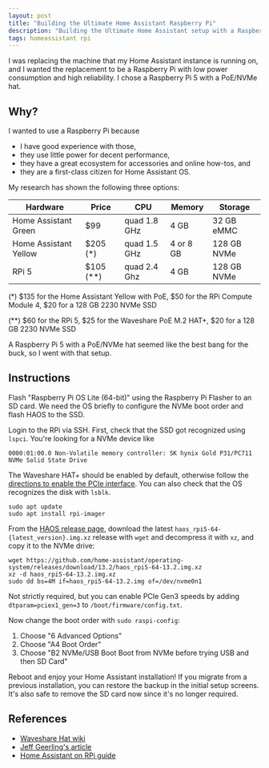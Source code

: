 ```yaml
---
layout: post
title: "Building the Ultimate Home Assistant Raspberry Pi"
description: "Building the Ultimate Home Assistant setup with a Raspberry Pi 5 and a Waveshare PoE M.2 HAT+."
tags: homeassistant rpi
---
```


I was replacing the machine that my Home Assistant instance is running on, and I wanted the replacement to be a
Raspberry Pi with low power consumption and high reliability. I chose a Raspberry Pi 5 with a PoE/NVMe hat.

## Why?

I wanted to use a Raspberry Pi because

* I have good experience with those,
* they use little power for decent performance,
* they have a great ecosystem for accessories and online how-tos, and
* they are a first-class citizen for Home Assistant OS.

My research has shown the following three options:

Hardware | Price | CPU | Memory | Storage
--- | --- | --- | --- | ---
Home Assistant Green | $99 | quad 1.8 GHz | 4 GB | 32 GB eMMC
Home Assistant Yellow | $205 (*) | quad 1.5 GHz | 4 or 8 GB | 128 GB NVMe
RPi 5 | $105 (**) | quad 2.4 Ghz | 4 GB | 128 GB NVMe

(*) $135 for the Home Assistant Yellow with PoE, $50 for the RPi Compute Module 4, $20 for a 128 GB 2230 NVMe SSD

(**) $60 for the RPi 5, $25 for the Waveshare PoE M.2 HAT+, $20 for a 128 GB 2230 NVMe SSD

A Raspberry Pi 5 with a PoE/NVMe hat seemed like the best bang for the buck, so I went with that setup.

## Instructions

Flash "Raspberry Pi OS Lite (64-bit)" using the Raspberry Pi Flasher to an SD card. We need the OS briefly to
configure the NVMe boot order and flash HAOS to the SSD.

Login to the RPi via SSH. First, check that the SSD got recognized using `lspci`. You're looking for a NVMe device like

```text
0000:01:00.0 Non-Volatile memory controller: SK hynix Gold P31/PC711 NVMe Solid State Drive
```

The Waveshare HAT+ should be enabled by default, otherwise follow the
[directions to enable the PCIe interface](https://www.waveshare.com/wiki/PoE_M.2_HAT%2B#Hard_disk_mounting). You can
also check that the OS recognizes the disk with `lsblk`.

```shell
sudo apt update
sudo apt install rpi-imager
```

From the [HAOS release page](https://github.com/home-assistant/operating-system/releases), download the latest
`haos_rpi5-64-{latest_version}.img.xz` release with `wget` and decompress it with `xz`, and copy it to the NVMe drive:

```shell
wget https://github.com/home-assistant/operating-system/releases/download/13.2/haos_rpi5-64-13.2.img.xz
xz -d haos_rpi5-64-13.2.img.xz
sudo dd bs=4M if=haos_rpi5-64-13.2.img of=/dev/nvme0n1
```

Not strictly required, but you can enable PCIe Gen3 speeds by adding `dtparam=pciex1_gen=3` to `/boot/firmware/config.txt`.

Now change the boot order with `sudo raspi-config`:

1. Choose "6 Advanced Options"
2. Choose "A4 Boot Order"
3. Choose "B2 NVMe/USB Boot Boot from NVMe before trying USB and then SD Card"

Reboot and enjoy your Home Assistant installation! If you migrate from a previous installation, you can restore the
backup in the initial setup screens. It's also safe to remove the SD card now since it's no longer required.

## References

* [Waveshare Hat wiki](https://www.waveshare.com/wiki/PoE_M.2_HAT%2B)
* [Jeff Geerling's article](https://www.jeffgeerling.com/blog/2023/nvme-ssd-boot-raspberry-pi-5)
* [Home Assistant on RPi guide](https://www.home-assistant.io/installation/raspberrypi)
